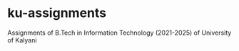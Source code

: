 # ku-assignments
 Assignments of B.Tech in Information Technology (2021-2025) of University of Kalyani
